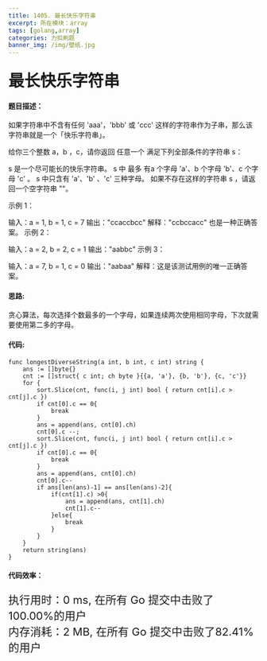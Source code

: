 ```yaml
---
title: 1405. 最长快乐字符串
excerpt: 所在模块：array
tags: [golang,array]
categories: 力扣刷题
banner_img: /img/壁纸.jpg
---
```


### <font size=6px>最长快乐字符串</font>

#### 题目描述：

如果字符串中不含有任何 'aaa'，'bbb' 或 'ccc' 这样的字符串作为子串，那么该字符串就是一个「快乐字符串」。

给你三个整数 a，b ，c，请你返回 任意一个 满足下列全部条件的字符串 s：

s 是一个尽可能长的快乐字符串。
s 中 最多 有a 个字母 'a'、b 个字母 'b'、c 个字母 'c' 。
s 中只含有 'a'、'b' 、'c' 三种字母。
如果不存在这样的字符串 s ，请返回一个空字符串 ""。

 

示例 1：

输入：a = 1, b = 1, c = 7
输出："ccaccbcc"
解释："ccbccacc" 也是一种正确答案。
示例 2：

输入：a = 2, b = 2, c = 1
输出："aabbc"
示例 3：

输入：a = 7, b = 1, c = 0
输出："aabaa"
解释：这是该测试用例的唯一正确答案。

#### 思路:

贪心算法，每次选择个数最多的一个字母，如果连续两次使用相同字母，下次就需要使用第二多的字母。

#### 代码:

```golang
func longestDiverseString(a int, b int, c int) string {
    ans := []byte{}
    cnt := []struct{ c int; ch byte }{{a, 'a'}, {b, 'b'}, {c, 'c'}}
    for {
        sort.Slice(cnt, func(i, j int) bool { return cnt[i].c > cnt[j].c })
        if cnt[0].c == 0{
            break
        }
        ans = append(ans, cnt[0].ch)
        cnt[0].c --;
        sort.Slice(cnt, func(i, j int) bool { return cnt[i].c > cnt[j].c })
        if cnt[0].c == 0{
            break
        }
        ans = append(ans, cnt[0].ch)
        cnt[0].c--
        if ans[len(ans)-1] == ans[len(ans)-2]{
            if(cnt[1].c) >0{
                ans = append(ans, cnt[1].ch)
                cnt[1].c--
            }else{
                break
            }
        }
    }
    return string(ans)
}
```

#### 代码效率：

<p class="note note-primary"; style="font-size:22px">
   执行用时：0 ms, 在所有 Go 提交中击败了100.00%的用户<br>
   内存消耗：2 MB, 在所有 Go 提交中击败了82.41%的用户
</p>

